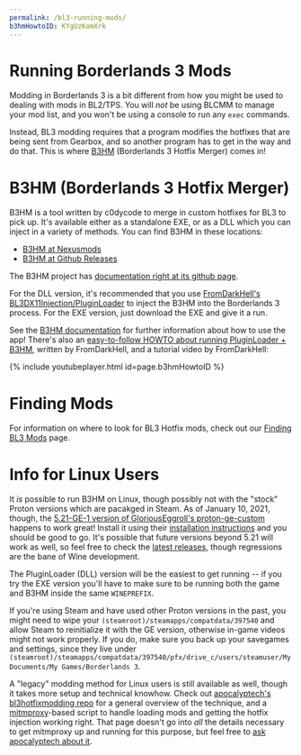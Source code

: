 ```yaml
---
permalink: /bl3-running-mods/
b3hmHowtoID: KYgUzKomXrk
---
```

# Running Borderlands 3 Mods

Modding in Borderlands 3 is a bit different from how you might be used to dealing
with mods in BL2/TPS.  You will *not* be using BLCMM to manage your mod list, and
you won't be using a console to run any `exec` commands.

Instead, BL3 modding requires that a program modifies the hotfixes that are being
sent from Gearbox, and so another program has to get in the way and do that.  This
is where [B3HM](https://www.nexusmods.com/borderlands3/mods/244) (Borderlands 3
Hotfix Merger) comes in!

# B3HM (Borderlands 3 Hotfix Merger)

B3HM is a tool written by c0dycode to merge in custom hotfixes for BL3 to pick up.
It's available either as a standalone EXE, or as a DLL which you can inject in
a variety of methods.  You can find B3HM in these locations:

- [B3HM at Nexusmods](https://www.nexusmods.com/borderlands3/mods/244)
- [B3HM at Github Releases](https://github.com/c0dycode/BL3HotfixWebUI/releases)

The B3HM project has [documentation right at its github page](https://github.com/c0dycode/BL3HotfixWebUI/wiki/B3HM-Wiki).

For the DLL version, it's recommended that you use
[FromDarkHell's BL3DX11Injection/PluginLoader](https://github.com/FromDarkHell/BL3DX11Injection/releases)
to inject the B3HM into the Borderlands 3 process.  For the EXE version, just
download the EXE and give it a run.

See the [B3HM documentation](https://github.com/c0dycode/BL3HotfixWebUI/wiki/B3HM-Wiki) for
further information about how to use the app!  There's also an [easy-to-follow
HOWTO about running PluginLoader + B3HM](https://docs.google.com/document/d/1gdJX7eje3v-S7INIX5ZzIvaLfzGaWjauB2rcPgPqslw),
written by FromDarkHell, and a tutorial video by FromDarkHell:

{% include youtubeplayer.html id=page.b3hmHowtoID %}

# Finding Mods

For information on where to look for BL3 Hotfix mods, check out our
[Finding BL3 Mods](/bl3-finding-mods) page.

# Info for Linux Users

It *is* possible to run B3HM on Linux, though possibly not with the "stock"
Proton versions which are pacakged in Steam.  As of January 10, 2021, though,
the [5.21-GE-1 version of GloriousEggroll's proton-ge-custom](https://github.com/GloriousEggroll/proton-ge-custom/releases/tag/5.21-GE-1)
happens to work great!  Install it using their [installation
instructions](https://github.com/GloriousEggroll/proton-ge-custom#installation)
and you should be good to go.  It's possible that future versions beyond
5.21 will work as well, so feel free to check the [latest
releases](https://github.com/GloriousEggroll/proton-ge-custom/releases),
though regressions are the bane of Wine development.

The PluginLoader (DLL) version will be the easiest to get running -- if you
try the EXE version you'll have to make sure to be running both the game
and B3HM inside the same `WINEPREFIX`.

If you're using Steam and have used other Proton versions in the past, you
might need to wipe your `(steamroot)/steamapps/compatdata/397540` and
allow Steam to reinitialize it with the GE version, otherwise in-game
videos might not work properly.  If you do, make sure you back up your
savegames and settings, since they live under
`(steamroot)/steamapps/compatdata/397540/pfx/drive_c/users/steamuser/My Documents/My Games/Borderlands 3`.

A "legacy" modding method for Linux users is still available as well, though
it takes more setup and technical knowhow.  Check out [apocalyptech's
bl3hotfixmodding repo](https://github.com/apocalyptech/bl3hotfixmodding)
for a general overview of the technique, and a [mitmproxy](https://mitmproxy.org/)-based
script to handle loading mods and getting the hotfix injection working right.
That page doesn't go into *all* the details necessary to get mitmproxy up and
running for this purpose, but feel free to
[ask apocalyptech about it](https://apocalyptech.com/contact.php).

